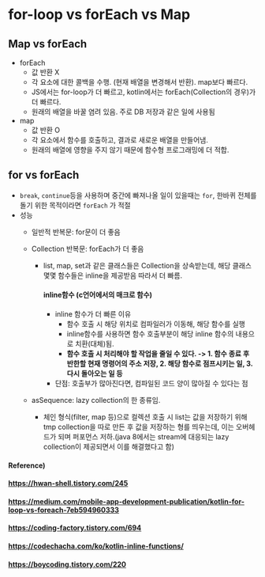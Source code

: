 # for-loop vs forEach vs Map

## Map vs forEach

* forEach
  * 값 반환 X
  * 각 요소에 대한 콜백을 수행. (현재 배열을 변경해서 반환). map보다 빠르다.
  * JS에서는 for-loop가 더 빠르고, kotlin에서는 forEach(Collection의 경우)가 더 빠르다.
  * 원래의 배열을 바꿀 염려 있음. 주로 DB 저장과 같은 일에 사용됨
* map
  * 값 반환 O
  * 각 요소에서 함수를 호출하고, 결과로 새로운 배열을 만들어냄.
  * 원래의 배열에 영향을 주지 않기 때문에 함수형 프로그래밍에 더 적합.



## for vs forEach

* `break`, `continue`등을 사용하며 중간에 빠져나올 일이 있을때는 `for`, 한바퀴 전체를 돌기 위한 목적이라면 `forEach` 가 적절
* 성능
  * 일반적 반복문: for문이 더 좋음
  * Collection 반복문: forEach가 더 좋음
    
    * list, map, set과 같은 클래스들은 Collection을 상속받는데, 해당 클래스 몇몇 함수들은 inline을 제공받음 따라서 더 빠름.
    
      #### inline함수 (c언어에서의 매크로 함수)
    
      * inline 함수가 더 빠른 이유 
        * 함수 호출 시 해당 위치로 컴파일러가 이동해, 해당 함수를 실행
        * inline함수를 사용하면 함수 호출부분이 해당 inline 함수의 내용으로 치환(대체)됨.
        * **함수 호출 시 처리해야 할 작업을 줄일 수 있다. -> 1. 함수 종료 후 반한할 현재 명령어의 주소 저장, 2. 해당 함수로 점프시키는 일, 3. 다시 돌아오는 일 등**
      * 단점: 호출부가 많아진다면, 컴파일된 코드 양이 많아질 수 있다는 점
  * asSequence: lazy collection의 한 종류임.
    
    * 체인 형식(filter, map 등)으로 컬렉션 호출 시 list는 값을 저장하기 위해 tmp collection을 따로 만든 후 값을 저장하는 형를 띄우는데, 이는 오버헤드가 되며 퍼포먼스 저하.(java 8에서는 stream에 대응되는 lazy collection이 제공되면서 이를 해결했다고 함)



#### Reference)

#### https://hwan-shell.tistory.com/245

#### https://medium.com/mobile-app-development-publication/kotlin-for-loop-vs-foreach-7eb594960333

#### https://coding-factory.tistory.com/694

#### https://codechacha.com/ko/kotlin-inline-functions/

#### https://boycoding.tistory.com/220